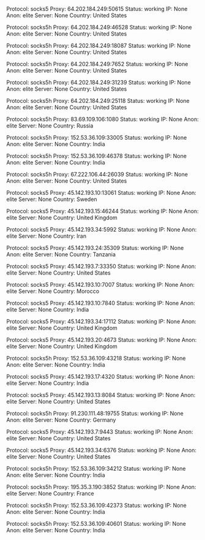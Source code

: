 Protocol: socks5
Proxy: 64.202.184.249:50615
Status: working
IP: None
Anon: elite
Server: None
Country: United States

Protocol: socks5h
Proxy: 64.202.184.249:46528
Status: working
IP: None
Anon: elite
Server: None
Country: United States

Protocol: socks5h
Proxy: 64.202.184.249:18087
Status: working
IP: None
Anon: elite
Server: None
Country: United States

Protocol: socks5h
Proxy: 64.202.184.249:7652
Status: working
IP: None
Anon: elite
Server: None
Country: United States

Protocol: socks5h
Proxy: 64.202.184.249:31239
Status: working
IP: None
Anon: elite
Server: None
Country: United States

Protocol: socks5h
Proxy: 64.202.184.249:25118
Status: working
IP: None
Anon: elite
Server: None
Country: United States

Protocol: socks5h
Proxy: 83.69.109.106:1080
Status: working
IP: None
Anon: elite
Server: None
Country: Russia

Protocol: socks5h
Proxy: 152.53.36.109:33005
Status: working
IP: None
Anon: elite
Server: None
Country: India

Protocol: socks5h
Proxy: 152.53.36.109:46378
Status: working
IP: None
Anon: elite
Server: None
Country: India

Protocol: socks5h
Proxy: 67.222.106.44:26039
Status: working
IP: None
Anon: elite
Server: None
Country: United States

Protocol: socks5
Proxy: 45.142.193.10:13061
Status: working
IP: None
Anon: elite
Server: None
Country: Sweden

Protocol: socks5
Proxy: 45.142.193.15:46244
Status: working
IP: None
Anon: elite
Server: None
Country: United Kingdom

Protocol: socks5
Proxy: 45.142.193.34:5992
Status: working
IP: None
Anon: elite
Server: None
Country: Iran

Protocol: socks5
Proxy: 45.142.193.24:35309
Status: working
IP: None
Anon: elite
Server: None
Country: Tanzania

Protocol: socks5
Proxy: 45.142.193.7:33350
Status: working
IP: None
Anon: elite
Server: None
Country: United States

Protocol: socks5
Proxy: 45.142.193.10:7007
Status: working
IP: None
Anon: elite
Server: None
Country: Morocco

Protocol: socks5
Proxy: 45.142.193.10:7840
Status: working
IP: None
Anon: elite
Server: None
Country: India

Protocol: socks5
Proxy: 45.142.193.34:17112
Status: working
IP: None
Anon: elite
Server: None
Country: United Kingdom

Protocol: socks5
Proxy: 45.142.193.20:4673
Status: working
IP: None
Anon: elite
Server: None
Country: United Kingdom

Protocol: socks5h
Proxy: 152.53.36.109:43218
Status: working
IP: None
Anon: elite
Server: None
Country: India

Protocol: socks5
Proxy: 45.142.193.17:4320
Status: working
IP: None
Anon: elite
Server: None
Country: India

Protocol: socks5
Proxy: 45.142.193.13:8084
Status: working
IP: None
Anon: elite
Server: None
Country: United States

Protocol: socks5h
Proxy: 91.230.111.48:19755
Status: working
IP: None
Anon: elite
Server: None
Country: Germany

Protocol: socks5
Proxy: 45.142.193.7:9443
Status: working
IP: None
Anon: elite
Server: None
Country: United States

Protocol: socks5
Proxy: 45.142.193.34:6376
Status: working
IP: None
Anon: elite
Server: None
Country: United States

Protocol: socks5h
Proxy: 152.53.36.109:34212
Status: working
IP: None
Anon: elite
Server: None
Country: India

Protocol: socks5h
Proxy: 195.35.3.190:3852
Status: working
IP: None
Anon: elite
Server: None
Country: France

Protocol: socks5h
Proxy: 152.53.36.109:42373
Status: working
IP: None
Anon: elite
Server: None
Country: India

Protocol: socks5h
Proxy: 152.53.36.109:40601
Status: working
IP: None
Anon: elite
Server: None
Country: India

